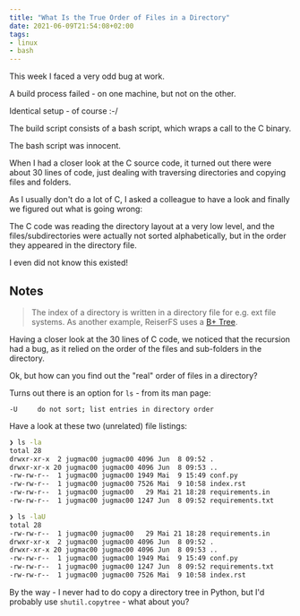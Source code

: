 ```yaml
---
title: "What Is the True Order of Files in a Directory"
date: 2021-06-09T21:54:08+02:00
tags:
- linux
- bash
---
```


This week I faced a very odd bug at work.

A build process failed - on one machine, but not on the other.

Identical setup - of course :-/

The build script consists of a bash script, which wraps a call to the C binary.

The bash script was innocent.

When I had a closer look at the C source code,
it turned out there were about 30 lines of code,
just dealing with traversing directories and copying files and folders.

As I usually don't do a lot of C,
I asked a colleague to have a look and finally we figured out what is going wrong:

The C code was reading the directory layout at a very low level,
and the files/subdirectories were actually not sorted alphabetically,
but in the order they appeared in the directory file.

I even did not know this existed!

## Notes

> The index of a directory is written in a directory file for e.g. ext file systems.
As another example, ReiserFS uses a [B+ Tree](https://en.wikipedia.org/wiki/ReiserFS#Design).

Having a closer look at the 30 lines of C code,
we noticed that the recursion had a bug,
as it relied on the order of the files and sub-folders in the directory.

Ok, but how can you find out the "real" order of files in a directory?

Turns out there is an option for `ls` - from its man page:

```
-U     do not sort; list entries in directory order
```

Have a look at these two (unrelated) file listings:

```bash
❯ ls -la
total 28
drwxr-xr-x  2 jugmac00 jugmac00 4096 Jun  8 09:52 .
drwxr-xr-x 20 jugmac00 jugmac00 4096 Jun  8 09:53 ..
-rw-rw-r--  1 jugmac00 jugmac00 1949 Mai  9 15:49 conf.py
-rw-rw-r--  1 jugmac00 jugmac00 7526 Mai  9 10:58 index.rst
-rw-rw-r--  1 jugmac00 jugmac00   29 Mai 21 18:28 requirements.in
-rw-rw-r--  1 jugmac00 jugmac00 1247 Jun  8 09:52 requirements.txt
```

```bash
❯ ls -laU
total 28
-rw-rw-r--  1 jugmac00 jugmac00   29 Mai 21 18:28 requirements.in
drwxr-xr-x  2 jugmac00 jugmac00 4096 Jun  8 09:52 .
drwxr-xr-x 20 jugmac00 jugmac00 4096 Jun  8 09:53 ..
-rw-rw-r--  1 jugmac00 jugmac00 1949 Mai  9 15:49 conf.py
-rw-rw-r--  1 jugmac00 jugmac00 1247 Jun  8 09:52 requirements.txt
-rw-rw-r--  1 jugmac00 jugmac00 7526 Mai  9 10:58 index.rst
```

By the way - I never had to do copy a directory tree in Python,
but I'd probably use `shutil.copytree` - what about you?
